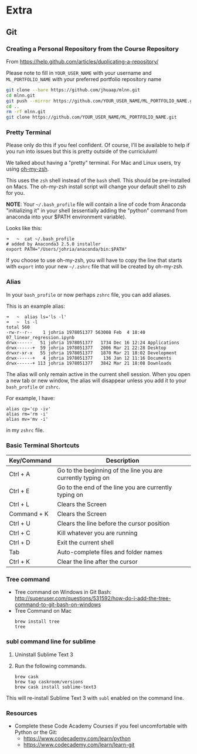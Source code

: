 # Extra

## Git

### Creating a Personal Repository from the Course Repository
From 
https://help.github.com/articles/duplicating-a-repository/

Please note to fill in `YOUR_USER_NAME` with your username and `ML_PORTFOLIO_NAME` with your preferred portfolio repository name

```bash
git clone --bare https://github.com/jhuaap/mlnn.git
cd mlnn.git
git push --mirror https://github.com/YOUR_USER_NAME/ML_PORTFOLIO_NAME.git
cd ..
rm -rf mlnn.git
git clone https://github.com/YOUR_USER_NAME/ML_PORTFOLIO_NAME.git
```
### Pretty Terminal

Please only do this if you feel confident. Of course, I'll be available to help if you run into issues but this is pretty outside of the curriciulum!

We talked about having a "pretty" terminal. For Mac and Linux users, try using [oh-my-zsh](http://ohmyz.sh/).

This uses the `zsh` shell instead of the `bash` shell. This should be pre-installed on Macs. The oh-my-zsh install script will change your default shell to zsh for you.

**NOTE**: Your `~/.bash_profile` file will contain a line of code from Anaconda "initializing it" in your shell (essentially adding the "python" command from anaconda into your $PATH environment variable).

Looks like this:

```
➜   ~  cat ~/.bash_profile
# added by Anaconda3 2.5.0 installer
export PATH="/Users/johria/anaconda/bin:$PATH"
```

If you choose to use oh-my-zsh, you will have to copy the line that starts with `export` into your new `~/.zshrc` file that will be created by oh-my-zsh.

### Alias

In your `bash_profile` or now perhaps `zshrc` file, you can add aliases.

This is an example alias:

```
➜   ~  alias ls='ls -l'
➜   ~  ls -l
total 560
-rw-r--r--    1 johria 1978051377 563008 Feb  4 18:40 07_linear_regression.ipynb
drwx------   51 johria 1978051377   1734 Dec 16 12:24 Applications
drwx------+  59 johria 1978051377   2006 Mar 21 22:28 Desktop
drwxr-xr-x   55 johria 1978051377   1870 Mar 21 18:02 Development
drwx------+   4 johria 1978051377    136 Jan 12 11:16 Documents
drwx------+ 113 johria 1978051377   3842 Mar 21 18:08 Downloads
```

The alias will only remain active in the current shell session. When you open a new tab or new window, the alias will disappear unless you add it to your `bash_profile` or `zshrc`.

For example, I have:

```
alias cp='cp -iv'
alias rm='rm -i'
alias mv='mv -i'
```

in my `zshrc` file.

### Basic Terminal Shortcuts

|Key/Command|Description                                                 |
|-----------|------------------------------------------------------------|
|Ctrl + A   | Go to the beginning of the line you are currently typing on|
|Ctrl + E   | Go to the end of the line you are currently typing on      |
|Ctrl + L   | Clears the Screen                                          |
|Command + K| Clears the Screen                                          |
|Ctrl + U   | Clears the line before the cursor position                 |
|Ctrl + C   | Kill whatever you are running                              |
|Ctrl + D   | Exit the current shell                                     |
|Tab        | Auto-complete files and folder names                       |
|Ctrl + K   | Clear the line after the cursor                            |

### Tree command

- Tree command on Windows in Git Bash: http://superuser.com/questions/531592/how-do-i-add-the-tree-command-to-git-bash-on-windows
- Tree Command on Mac
  ```
  brew install tree
  tree
  ```

### subl command line for sublime

1. Uninstall Sublime Text 3
2. Run the following commands.

   ```
   brew cask
   brew tap caskroom/versions
   brew cask install sublime-text3
   ```

This will re-install Sublime Text 3 with `subl` enabled on the command line.

### Resources

- Complete these Code Academy Courses if you feel uncomfortable with Python or the Git:
	- https://www.codecademy.com/learn/python
	- https://www.codecademy.com/learn/learn-git
